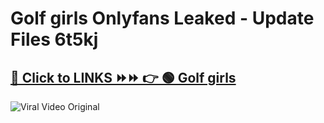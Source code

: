 
 # Golf girls Onlyfans Leaked - Update Files 6t5kj

## <h2><a href="https://clipsfans.com/Golf_girls&ref=git">🔗 Click to LINKS ⏩⏩ 👉 🟢 Golf girls </a></h2>

<a href="https://clipsfans.com/Golf_girls&ref=git" rel="nofollow" data-target="animated-image.originalLink"><img src="https://i.ibb.co.com/xMMVF88/686577567.gif" alt="Viral Video Original" style="max-width: 100%; display: inline-block;" data-target="animated-image.originalImage"></a>

